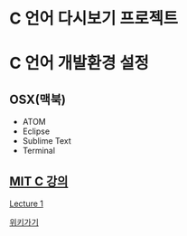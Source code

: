 # C 언어 다시보기 프로젝트

# C 언어 개발환경 설정 

## OSX(맥북)

* ATOM
* Eclipse
* Sublime Text
* Terminal

## [MIT C 강의](http://ocw.mit.edu/courses/electrical-engineering-and-computer-science/6-087-practical-programming-in-c-january-iap-2010/lecture-notes/)

[Lecture 1](http://ocw.mit.edu/courses/electrical-engineering-and-computer-science/6-087-practical-programming-in-c-january-iap-2010/lecture-notes/MIT6_087IAP10_lec01.pdf)

[위키가기](https://github.com/ahn-kj/cstudy/wiki)
